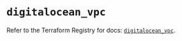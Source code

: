 # `digitalocean_vpc`

Refer to the Terraform Registry for docs: [`digitalocean_vpc`](https://registry.terraform.io/providers/digitalocean/digitalocean/2.64.0/docs/resources/vpc).
